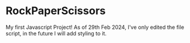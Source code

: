 # RockPaperScissors
My first Javascript Project!
As of 29th Feb 2024, I've only edited the file script, in the future I will add styling to it.
